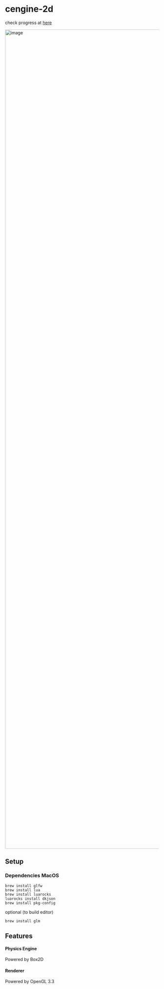 # cengine-2d

check progress at [here](https://www.youtube.com/playlist?list=PL2dQtIx06FzXMnB5aWsK_OJ6UocCFF-Ga)

<img width="2672" alt="image" src="https://user-images.githubusercontent.com/34552014/215361052-f2e86742-1947-4fc5-b710-a89293f40a1f.png">

## Setup

### Dependencies MacOS

```
brew install glfw
brew install lua
brew install luarocks
luarocks install dkjson
brew install pkg-config
```
optional (to build editor)
```
brew install glm
```
## Features

#### Physics Engine
Powered by Box2D

#### Renderer
Powered by OpenGL 3.3
